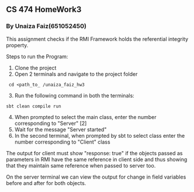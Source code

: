 ## CS 474 HomeWork3
### By Unaiza Faiz(651052450)

This assignment checks if the RMI Framework holds the referential integrity property. 

Steps to run the Program:
1. Clone the project 
2. Open 2 terminals and navigate to the project folder 

`` cd <path_to_ /unaiza_faiz_hw3``

3. Run the following command in both the terminals:

`` sbt clean compile run ``

4. When prompted to select the main class, enter the number corresponding to "Server" [2]
5. Wait for the message "Server started"
6. In the second terminal, when prompted by sbt to select class enter the number corresponding to "Client" class

The output for client must show "response: true" if the objects passed as parameters in RMI have the same reference in client side and thus showing that they maintain same reference when passed to server too. 

On the server terminal we can view the output for change in field variables before and after for both objects. 

